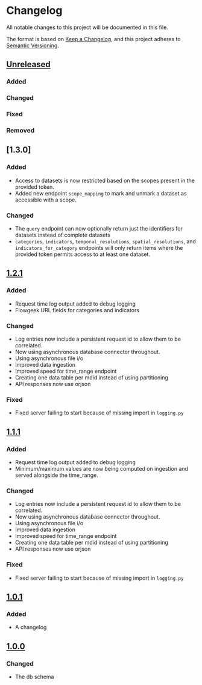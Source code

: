 # Changelog

All notable changes to this project will be documented in this file.

The format is based on [Keep a Changelog](https://keepachangelog.com/en/1.0.0/),
and this project adheres to [Semantic Versioning](https://semver.org/spec/v2.0.0.html).

## [Unreleased]

### Added

### Changed

### Fixed

### Removed

## [1.3.0]
### Added
- Access to datasets is now restricted based on the scopes present in the provided token.
- Added new endpoint `scope_mapping` to mark and unmark a dataset as accessible with a scope.

### Changed
- The `query` endpoint can now optionally return just the identifiers for datasets instead of complete datasets
- `categories`, `indicators`, `temporal_resolutions`, `spatial_resolutions`, and `indicators_for_category` endpoints will only return items where the provided token permits access to at least one dataset.

## [1.2.1]

### Added

-   Request time log output added to debug logging
-   Flowgeek URL fields for categories and indicators

### Changed

-   Log entries now include a persistent request id to allow them to be correlated.
-   Now using asynchronous database connector throughout.
-   Using asynchronous file i/o
-   Improved data ingestion
-   Improved speed for time_range endpoint
-   Creating one data table per mdid instead of using partitioning
-   API responses now use orjson

### Fixed

-   Fixed server failing to start because of missing import in `logging.py`

## [1.1.1]

### Added

-   Request time log output added to debug logging
-   Minimum/maximum values are now being computed on ingestion and served alongside the time_range.

### Changed

-   Log entries now include a persistent request id to allow them to be correlated.
-   Now using asynchronous database connector throughout.
-   Using asynchronous file i/o
-   Improved data ingestion
-   Improved speed for time_range endpoint
-   Creating one data table per mdid instead of using partitioning
-   API responses now use orjson

### Fixed

-   Fixed server failing to start because of missing import in `logging.py`

## [1.0.1]

### Added

-   A changelog

## [1.0.0]

### Changed

-   The db schema

[unreleased]: https://github.com/Flowminder/flowkit-ui-backend/compare/v1.2.1...HEAD
[1.2.1]: https://github.com/Flowminder/flowkit-ui-backend/releases/tag/v1.2.1
[1.1.1]: https://github.com/Flowminder/flowkit-ui-backend/releases/tag/v1.1.1
[1.0.1]: https://github.com/Flowminder/flowkit-ui-backend/releases/tag/v1.0.1
[1.0.0]: https://github.com/Flowminder/flowkit-ui-backend/releases/tag/v1.0.0
